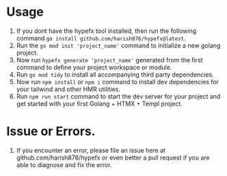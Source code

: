 # Usage
1. If you dont have the hypefx tool installed, then run the following command `go install github.com/harish876/hypefx@latest`.
2. Run the `go mod init 'project_name'` command to initialize a new golang project.
3. Now run `hypefx generate 'project_name'` generated from the first command to define your project workspace or module.
4. Run `go mod tidy` to install all accompanying third party dependencies.
5. Now run `npm install` or `npm i` command to install dev dependencies for your tailwind and other HMR utilities.
6. Run `npm run start` command to start the dev server for your project and get started with your first Golang + HTMX + Templ project.



# Issue or Errors.
1. If you encounter an error, please file an issue here at github.com/harish876/hypefx or even better a pull request if you are able to diagnose and fix the error.
